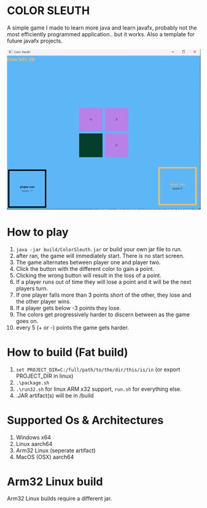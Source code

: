 # COLOR SLEUTH 
A simple game I made to learn more java and learn javafx, probably not the most efficiently programmed application.. but it works.
Also a template for future javafx projects.

![game image](screenshot.png)

# How to play
 1. ```java -jar build/ColorSleuth.jar``` or build your own jar file to run.
 2. after ran, the game will immediately start. There is no start screen.
 3. The game alternates between player one and player two.
 4. Click the button with the different color to gain a point.
 5. Clicking the wrong button will result in the loss of a point.
 6. If a player runs out of time they will lose a point and it will be the next players turn. 
 7. If one player falls more than 3 points short of the other, they lose and the other player wins.
 8. If a player gets below -3 points they lose. 
 9. The colors get progressively harder to discern between as the game goes on.
 10. every 5 (+ or -) points the game gets harder.

# How to build (Fat build)
 1. ```set PROJECT_DIR=C:/full/path/to/the/dir/this/is/in``` (or export PROJECT_DIR in linux)
 2. ```.\package.sh```
 3. ```.\run32.sh``` for linux ARM x32 support, ```run.sh``` for everything else.
 4. .JAR artifact(s) will be in /build

# Supported Os & Architectures
 1. Windows x64
 2. Linux aarch64
 3. Arm32 Linux (seperate artifact)
 4. MacOS (OSX) aarch64

# Arm32 Linux build
 Arm32 Linux builds require a different jar.
 